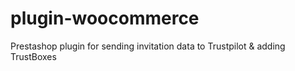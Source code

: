 # plugin-woocommerce
Prestashop plugin for sending invitation data to Trustpilot &amp; adding TrustBoxes
